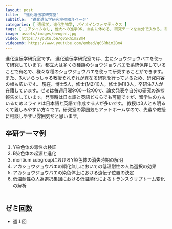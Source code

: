 ```yaml
---
layout: post
title:  "進化遺伝学研究室"
subtitle:  "進化遺伝学研究室の紹介ページ"
categories: [ 遺伝学, 進化生物学, バイオインフォマティクス ]
tags: [ コアタイムなし, 他大への進学OK, 自由に休める, 研究テーマを自分で決める, 研究テーマが与えられる, イベントあり,自分のデスクがある,ゼミ英語 ]
image: assets/images/evogen.jpg
video: https://youtu.be/q0SRhim2Bm4
videoemb: https://www.youtube.com/embed/q0SRhim2Bm4
---
```


進化遺伝学研究室です。
進化遺伝学研究室では、主にショウジョウバエを使って研究しています。都立大は多くの種類のショウジョウバエを系統保存していることで有名で、様々な種のショウジョウバエを使って研究することができます。また、3人いらっしゃる教授それぞれが異なる研究を行っているため、研究内容の幅も広いです。
現在、博士5人，修士(M2)10人，修士(M1)3人，卒研生7人が在籍しています。ゼミは毎週月曜9:00〜12:00で、論文発表や自分の研究の進捗報告をしています。発表時は日本語と英語どちらでも可能ですが、留学生の方もいるためスライドは日本語と英語で作成する人が多いです。
教授は3人とも明るくて親しみやすい方々です。研究室の雰囲気もアットホームなので、先輩や教授に相談しやすい雰囲気だと思います。

## 卒研テーマ例
1. Y染色体の毒性の検証
1. B染色体の起源と進化
1. montium subgroupにおけるY染色体の消失時期の解明
1. アカショウジョウバエの順化無しにおいての低温耐性の人為選択の効果
1. アカショウジョウバエの染色体上における遺伝子位置の決定
1. 低温耐性の人為選択集団における低温順化によるトランスクリプトーム変化の解析
<br /><br />

## ゼミ回数
- 週１回
<br /><br />
